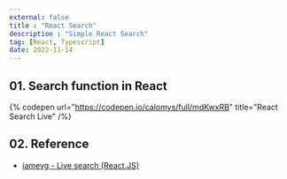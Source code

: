```yaml
---
external: false
title : "React Search"
description : "Simple React Search"
tag: [React, Typescript]
date: 2022-11-14
---
```


## 01. Search function in React

{% codepen url="https://codepen.io/calomys/full/mdKwxRB" title="React Search Live" /%}

## 02. Reference

- [iamevg - Live search (React.JS)](https://codepen.io/iamevg/pen/LRLVdY)
